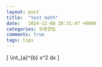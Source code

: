 ```yaml
---
layout: post
title:  "test math"
date:   2024-12-08 20:31:47 +0900
categories: 유용한팁
comments: true
tags: tips
---
```


\[
\int_{a}^{b} x^2 dx
\]

